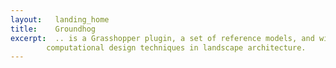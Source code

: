 ```yaml
---
layout:   landing_home
title:    Groundhog
excerpt:  .. is a Grasshopper plugin, a set of reference models, and wiki exploring the applications of
        computational design techniques in landscape architecture.
---
```

